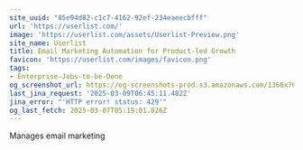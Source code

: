 ```yaml
---
site_uuid: "85e94d82-c1c7-4162-92ef-234eaeecbfff"
url: 'https://userlist.com/'
image: 'https://userlist.com/assets/Userlist-Preview.png'
site_name: Userlist
title: Email Marketing Automation for Product-led Growth
favicon: 'https://userlist.com/images/favicon.png'
tags:
- Enterprise-Jobs-to-be-Done
og_screenshot_url: https://og-screenshots-prod.s3.amazonaws.com/1366x768/80/false/74a66bc2dcaae72f2b92a34ca5b063d6d74e2a42394eb61a6ee1d3912c0d67f0.jpeg
last_jina_request: '2025-03-09T06:45:11.482Z'
jina_error: "'HTTP error! status: 429'"
og_last_fetch: 2025-03-07T05:19:01.826Z
---
```



Manages email marketing

